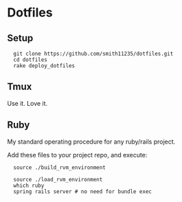 Dotfiles
========

Setup
-----

```
  git clone https://github.com/smith11235/dotfiles.git
  cd dotfiles
  rake deploy_dotfiles
```

Tmux
----

Use it.  Love it.

Ruby
----

My standard operating procedure for any ruby/rails project.

Add these files to your project repo, and execute:

```
  source ./build_rvm_environment

  source ./load_rvm_environment
  which ruby
  spring rails server # no need for bundle exec
```
